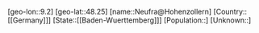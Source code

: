 ﻿---
location: [48.25,9.2]
type: City
tags:
- geo/City


SpocWebEntityId: 32824
isDeleted: false
confidential: public

---
[geo-lon::9.2]
[geo-lat::48.25]
[name::Neufra@Hohenzollern]
[Country::[[Germany]]]
[State::[[Baden-Wuerttemberg]]]
[Population::]
[Unknown::]

